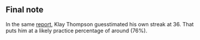## Final note 

In the same [report](http://espn.go.com/nba/story/_/id/12692397/stephen-curry-golden-state-warriors-makes-77-consecutive-3-pointers-practice), Klay Thompson guesstimated his own streak at 36. That puts him at a likely practice percentage of around \(76\%\).